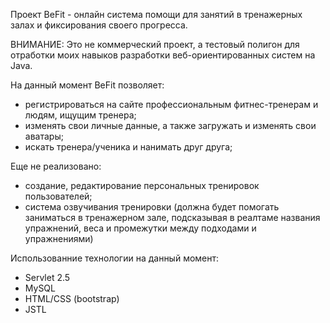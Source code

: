 Проект BeFit - онлайн система помощи для занятий в тренажерных залах и фиксирования своего прогресса.

ВНИМАНИЕ: Это не коммерческий проект, а тестовый полигон для отработки моих навыков разработки веб-ориентированных систем на Java.

На данный момент BeFit позволяет:
 - регистрироваться на сайте профессиональным фитнес-тренерам и людям, ищущим тренера;
 - изменять свои личные данные, а также загружать и изменять свои аватары;
 - искать тренера/ученика и нанимать друг друга;

Еще не реализовано:
 - создание, редактирование персональных тренировок пользователей;
 - система озвучивания тренировки (должна будет помогать заниматься в тренажерном зале, подсказывая в реалтаме названия упражнений, веса и промежутки между подходами и упражнениями)

Использованние технологии на данный момент:
 - Servlet 2.5
 - MySQL
 - HTML/CSS (bootstrap)
 - JSTL
